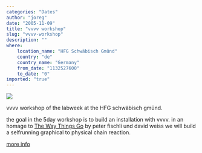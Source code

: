 ```yaml
---
categories: "Dates"
author: "joreg"
date: "2005-11-09"
title: "vvvv workshop"
slug: "vvvv-workshop"
description: ""
where: 
    location_name: "HFG Schwäbisch Gmünd"
    country: "de"
    country_name: "Germany"
    from_date: "1132527600"
    to_date: "0"
imported: "true"
---
```



<!--{SPLIT()}-->
![](http://images.amazon.com/images/P/B00005UW7W.01._SCLZZZZZZZ_.jpg)
<!--~~~-->

vvvv workshop of the labweek at the HFG schwäbisch gmünd.

the goal in the 5day workshop is to build an installation with vvvv. in an homage to [The Way Things Go](http://www.tcfilm.ch/lauf_txt_e.htm) by peter fischli und david weiss we will build a selfrunning graphical to physical chain reaction. 

[more info](https://betadocs.vvvv.org/learning/courses/workshop-hfg-schwaebisch-gmuend-2005.html)
<!--{SPLIT}-->





